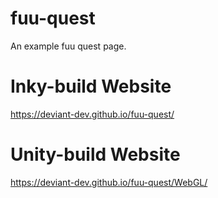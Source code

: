 # fuu-quest
An example fuu quest page.

# Inky-build Website
https://deviant-dev.github.io/fuu-quest/

# Unity-build Website
https://deviant-dev.github.io/fuu-quest/WebGL/
